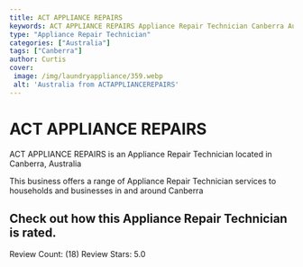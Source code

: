 ```yaml
---
title: ACT APPLIANCE REPAIRS
keywords: ACT APPLIANCE REPAIRS Appliance Repair Technician Canberra Australia 
type: "Appliance Repair Technician"
categories: ["Australia"]
tags: ["Canberra"]
author: Curtis
cover:
 image: /img/laundryappliance/359.webp
 alt: 'Australia from ACTAPPLIANCEREPAIRS'
---
```


# ACT APPLIANCE REPAIRS
ACT APPLIANCE REPAIRS is an Appliance Repair Technician located in Canberra, Australia

This business offers a range of Appliance Repair Technician services to households and businesses in and around Canberra

## Check out how this Appliance Repair Technician is rated.
Review Count: (18)
Review Stars: 5.0
